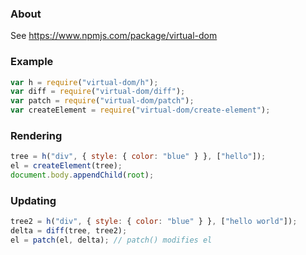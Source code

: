 ### About

See <https://www.npmjs.com/package/virtual-dom>

### Example

```js
var h = require("virtual-dom/h");
var diff = require("virtual-dom/diff");
var patch = require("virtual-dom/patch");
var createElement = require("virtual-dom/create-element");
```

### Rendering

```js
tree = h("div", { style: { color: "blue" } }, ["hello"]);
el = createElement(tree);
document.body.appendChild(root);
```

### Updating

```js
tree2 = h("div", { style: { color: "blue" } }, ["hello world"]);
delta = diff(tree, tree2);
el = patch(el, delta); // patch() modifies el
```

